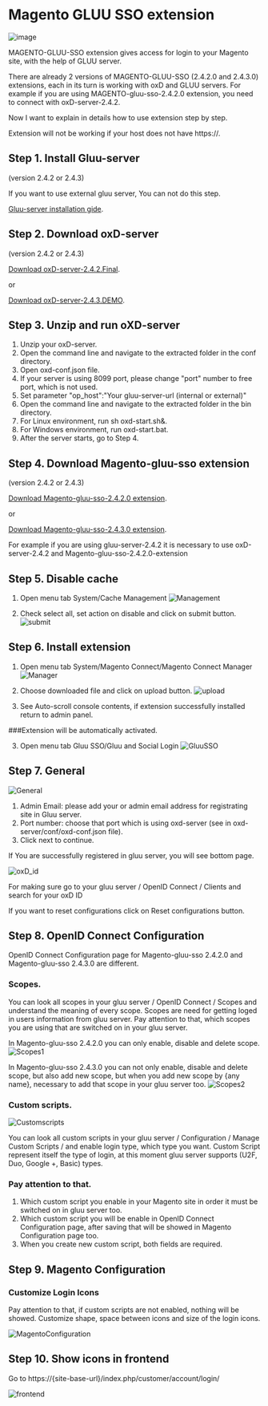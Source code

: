 Magento GLUU SSO extension 
=========================
![image](https://raw.githubusercontent.com/GluuFederation/gluu-magento-sso-login-extension/master/plugin.png)

MAGENTO-GLUU-SSO extension gives access for login to your Magento site, with the help of GLUU server.

There are already 2 versions of MAGENTO-GLUU-SSO (2.4.2.0 and 2.4.3.0) extensions, each in its turn is working with oxD and GLUU servers.
For example if you are using MAGENTO-gluu-sso-2.4.2.0 extension, you need to connect with oxD-server-2.4.2.

Now I want to explain in details how to use extension step by step. 

Extension will not be working if your host does not have https://. 

## Step 1. Install Gluu-server 

(version 2.4.2 or 2.4.3)

If you want to use external gluu server, You can not do this step.   

[Gluu-server installation gide](https://www.gluu.org/docs/deployment/).

## Step 2. Download oxD-server 

(version 2.4.2 or 2.4.3)

[Download oxD-server-2.4.2.Final](https://ox.gluu.org/maven/org/xdi/oxd-server/2.4.2.Final/oxd-server-2.4.2.Final-distribution.zip).

or

[Download oxD-server-2.4.3.DEMO](https://ox.gluu.org/maven/org/xdi/oxd-server/2.4.3-SNAPSHOT/oxd-server-2.4.3-SNAPSHOT-distribution.zip).

## Step 3. Unzip and run oXD-server
 
1. Unzip your oxD-server. 
2. Open the command line and navigate to the extracted folder in the conf directory.
3. Open oxd-conf.json file.  
4. If your server is using 8099 port, please change "port" number to free port, which is not used.
5. Set parameter "op_host":"Your gluu-server-url (internal or external)"
6. Open the command line and navigate to the extracted folder in the bin directory.
7. For Linux environment, run sh oxd-start.sh&. 
8. For Windows environment, run oxd-start.bat.
9. After the server starts, go to Step 4.

## Step 4. Download Magento-gluu-sso extension
 
(version 2.4.2 or 2.4.3)

[Download Magento-gluu-sso-2.4.2.0 extension](https://raw.githubusercontent.com/GluuFederation/gluu-magento-sso-login-extension/master/Magento_gluu_SSO_2.4.2.0/Magento_gluu_SSO-2.4.2.0.tgz).

or

[Download Magento-gluu-sso-2.4.3.0 extension](https://raw.githubusercontent.com/GluuFederation/gluu-magento-sso-login-extension/master/Magento_gluu_SSO_2.4.3.0/Magento_gluu_SSO-2.4.3.0.tgz).

For example if you are using gluu-server-2.4.2 it is necessary to use oxD-server-2.4.2 and Magento-gluu-sso-2.4.2.0-extension

## Step 5. Disable cache
 
1. Open menu tab System/Cache Management
![Management](https://raw.githubusercontent.com/GluuFederation/gluu-magento-sso-login-extension/master/docu/mag0.png) 

2. Check select all, set action on disable and click on submit button. 
![submit](https://raw.githubusercontent.com/GluuFederation/gluu-magento-sso-login-extension/master/docu/mag1.png) 

## Step 6. Install extension
 
1. Open menu tab System/Magento Connect/Magento Connect Manager
![Manager](https://raw.githubusercontent.com/GluuFederation/gluu-magento-sso-login-extension/master/docu/mag2.png) 

2. Choose downloaded file and click on upload button. 
![upload](https://raw.githubusercontent.com/GluuFederation/gluu-magento-sso-login-extension/master/docu/mag3.png) 

3. See Auto-scroll console contents, if extension successfully installed return to admin panel.

###Extension will be automatically activated.

3. Open menu tab Gluu SSO/Gluu and Social Login
![GluuSSO](https://raw.githubusercontent.com/GluuFederation/gluu-magento-sso-login-extension/master/docu/mag4.png) 

## Step 7. General

![General](https://raw.githubusercontent.com/GluuFederation/gluu-magento-sso-login-extension/master/docu/m1.png)  

1. Admin Email: please add your or admin email address for registrating site in Gluu server.
2. Port number: choose that port which is using oxd-server (see in oxd-server/conf/oxd-conf.json file).
3. Click next to continue.

If You are successfully registered in gluu server, you will see bottom page.

![oxD_id](https://raw.githubusercontent.com/GluuFederation/gluu-magento-sso-login-extension/master/docu/m2.png)

For making sure go to your gluu server / OpenID Connect / Clients and search for your oxD ID

If you want to reset configurations click on Reset configurations button.

## Step 8. OpenID Connect Configuration

OpenID Connect Configuration page for Magento-gluu-sso 2.4.2.0 and Magento-gluu-sso 2.4.3.0 are different.

### Scopes.
You can look all scopes in your gluu server / OpenID Connect / Scopes and understand the meaning of  every scope.
Scopes are need for getting loged in users information from gluu server.
Pay attention to that, which scopes you are using that are switched on in your gluu server.

In Magento-gluu-sso 2.4.2.0  you can only enable, disable and delete scope.
![Scopes1](https://raw.githubusercontent.com/GluuFederation/gluu-magento-sso-login-extension/master/docu/m3.png) 

In Magento-gluu-sso 2.4.3.0 you can not only enable, disable and delete scope, but also add new scope, but when you add new scope by {any name}, necessary to add that scope in your gluu server too. 
![Scopes2](https://raw.githubusercontent.com/GluuFederation/gluu-magento-sso-login-extension/master/docu/m4.png) 

### Custom scripts.

![Customscripts](https://raw.githubusercontent.com/GluuFederation/gluu-magento-sso-login-extension/master/docu/m5.png)  

You can look all custom scripts in your gluu server / Configuration / Manage Custom Scripts / and enable login type, which type you want.
Custom Script represent itself the type of login, at this moment gluu server supports (U2F, Duo, Google +, Basic) types.

### Pay attention to that.

1. Which custom script you enable in your Magento site in order it must be switched on in gluu server too.
2. Which custom script you will be enable in OpenID Connect Configuration page, after saving that will be showed in Magento Configuration page too.
3. When you create new custom script, both fields are required.

## Step 9. Magento Configuration

### Customize Login Icons
 
Pay attention to that, if custom scripts are not enabled, nothing will be showed.
Customize shape, space between icons and size of the login icons.

![MagentoConfiguration](https://raw.githubusercontent.com/GluuFederation/gluu-magento-sso-login-extension/master/docu/m6.png)  

## Step 10. Show icons in frontend

Go to https://{site-base-url}/index.php/customer/account/login/

![frontend](https://raw.githubusercontent.com/GluuFederation/gluu-magento-sso-login-extension/master/docu/m7.png) 
